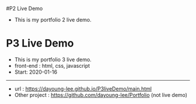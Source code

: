 #P2 Live Demo
- This is my portfolio 2 live demo.


# P3 Live Demo
- This is my portfolio 3 live demo.
- front-end : html, css, javascript
- Start: 2020-01-16
---------
+ url : https://dayoung-lee.github.io/P3liveDemo/main.html
+ Other project : https://github.com/dayoung-lee/Portfolio (not live demo)
